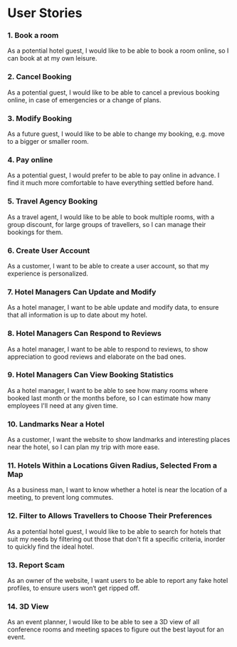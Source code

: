 # User Stories

### 1. Book a room

As a potential hotel guest, I would like to 
be able to book a room online, 
so I can book at at my own leisure.

### 2. Cancel Booking

As a potential guest, I would like to be able 
to cancel a previous booking online, 
in case of emergencies or a change of
plans.

### 3. Modify Booking

As a future guest, I would like to be able 
to change my booking, e.g. move to a bigger or
smaller room. 

### 4. Pay online

As a potential guest, I would prefer to 
be able to pay online in advance. 
I find it much more comfortable 
to have everything settled before hand.

### 5. Travel Agency Booking

As a travel agent, I would like to be able to 
book multiple rooms, with a group discount, 
for large groups of travellers, so
I can manage their bookings for them. 

### 6. Create User Account 

As a customer, I want to be able to create a
user account, so that my experience is personalized.

### 7. Hotel Managers Can Update and Modify

As a hotel manager, I want to be able update 
and modify data, to ensure that all information 
is up to date about my hotel.

### 8. Hotel Managers Can Respond to Reviews

As a hotel manager, I want to be able to respond 
to reviews, to show appreciation to good reviews 
and elaborate on the bad ones.

### 9. Hotel Managers Can View Booking Statistics

As a hotel manager, I want to be able to see 
how many rooms where booked last month or 
the months before, so I can estimate how many 
employees I'll need at any given time.

### 10. Landmarks Near a Hotel

As a customer, I want the website to show landmarks 
and interesting places near the hotel, 
so I can plan my trip with more ease.

### 11. Hotels Within a Locations Given Radius, Selected From a Map

As a business man, I want to know whether a hotel is near
the location of a meeting, to prevent long commutes.

### 12. Filter to Allows Travellers to Choose Their Preferences

As a potential hotel guest, I would like to be 
able to search for hotels that suit my needs 
by filtering out those that don't fit a specific criteria, 
inorder to quickly find the ideal hotel.

### 13. Report Scam

As an owner of the website, I want users to be 
able to report any fake hotel profiles, 
to ensure users won‘t get ripped off.

### 14. 3D View

As an event planner, I would like to be able to
see a 3D view of all conference rooms and meeting
spaces to figure out the best layout for an event.
